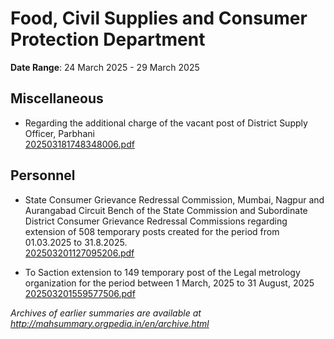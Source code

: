 # Food, Civil Supplies and Consumer Protection Department

**Date Range**: 24 March 2025 - 29 March 2025


## Miscellaneous
- Regarding the additional charge of the vacant post of District Supply Officer, Parbhani\
  [202503181748348006.pdf](https://gr.maharashtra.gov.in/Site/Upload/Government%20Resolutions/English/202503181748348006.pdf)

## Personnel
- State Consumer Grievance Redressal Commission, Mumbai, Nagpur and Aurangabad Circuit Bench of the State Commission and Subordinate District Consumer Grievance Redressal Commissions regarding extension of 508 temporary posts created for the period from 01.03.2025 to 31.8.2025.\
  [202503201127095206.pdf](https://gr.maharashtra.gov.in/Site/Upload/Government%20Resolutions/English/202503201127095206.pdf)

- To Saction extension to 149 temporary post of the Legal metrology organization for the period between 1 March, 2025 to 31 August, 2025\
  [202503201559577506.pdf](https://gr.maharashtra.gov.in/Site/Upload/Government%20Resolutions/English/202503201559577506.pdf)


*Archives of earlier summaries are available at http://mahsummary.orgpedia.in/en/archive.html*